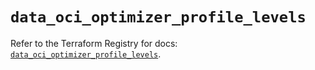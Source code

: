 # `data_oci_optimizer_profile_levels`

Refer to the Terraform Registry for docs: [`data_oci_optimizer_profile_levels`](https://registry.terraform.io/providers/oracle/oci/6.18.0/docs/data-sources/optimizer_profile_levels).
